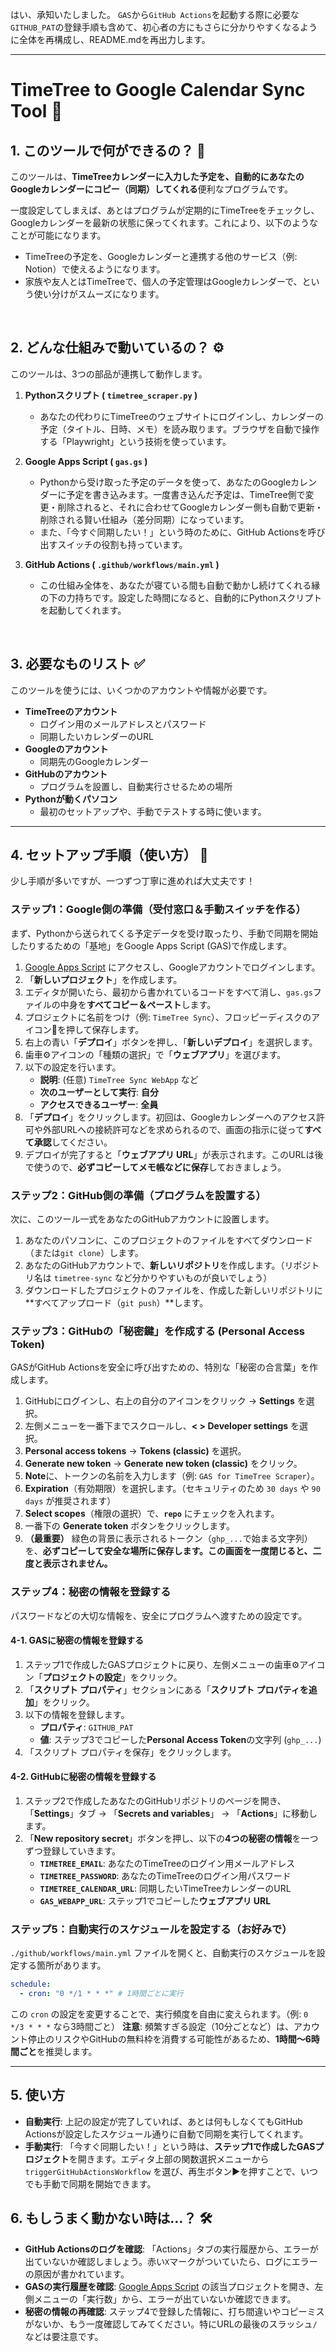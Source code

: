 はい、承知いたしました。
`GAS`から`GitHub Actions`を起動する際に必要な`GITHUB_PAT`の登録手順も含めて、初心者の方にもさらに分かりやすくなるように全体を再構成し、README.mdを再出力します。

---

# TimeTree to Google Calendar Sync Tool 🤖

## 1. このツールで何ができるの？ 🤔

このツールは、**TimeTreeカレンダーに入力した予定を、自動的にあなたのGoogleカレンダーにコピー（同期）してくれる**便利なプログラムです。

一度設定してしまえば、あとはプログラムが定期的にTimeTreeをチェックし、Googleカレンダーを最新の状態に保ってくれます。これにより、以下のようなことが可能になります。

*   TimeTreeの予定を、Googleカレンダーと連携する他のサービス（例: Notion）で使えるようになります。
*   家族や友人とはTimeTreeで、個人の予定管理はGoogleカレンダーで、という使い分けがスムーズになります。

<br>

## 2. どんな仕組みで動いているの？ ⚙️

このツールは、3つの部品が連携して動作します。

1.  **Pythonスクリプト ( `timetree_scraper.py` )**
    *   あなたの代わりにTimeTreeのウェブサイトにログインし、カレンダーの予定（タイトル、日時、メモ）を読み取ります。ブラウザを自動で操作する「Playwright」という技術を使っています。

2.  **Google Apps Script ( `gas.gs` )**
    *   Pythonから受け取った予定のデータを使って、あなたのGoogleカレンダーに予定を書き込みます。一度書き込んだ予定は、TimeTree側で変更・削除されると、それに合わせてGoogleカレンダー側も自動で更新・削除される賢い仕組み（差分同期）になっています。
    *   また、「今すぐ同期したい！」という時のために、GitHub Actionsを呼び出すスイッチの役割も持っています。

3.  **GitHub Actions ( `.github/workflows/main.yml` )**
    *   この仕組み全体を、あなたが寝ている間も自動で動かし続けてくれる縁の下の力持ちです。設定した時間になると、自動的にPythonスクリプトを起動してくれます。

<br>

## 3. 必要なものリスト ✅

このツールを使うには、いくつかのアカウントや情報が必要です。

*   **TimeTreeのアカウント**
    *   ログイン用のメールアドレスとパスワード
    *   同期したいカレンダーのURL
*   **Googleのアカウント**
    *   同期先のGoogleカレンダー
*   **GitHubのアカウント**
    *   プログラムを設置し、自動実行させるための場所
*   **Pythonが動くパソコン**
    *   最初のセットアップや、手動でテストする時に使います。

---

## 4. セットアップ手順（使い方） 🚀

少し手順が多いですが、一つずつ丁寧に進めれば大丈夫です！

### ステップ1：Google側の準備（受付窓口＆手動スイッチを作る）

まず、Pythonから送られてくる予定データを受け取ったり、手動で同期を開始したりするための「基地」をGoogle Apps Script (GAS)で作成します。

1.  [Google Apps Script](https://script.google.com/home) にアクセスし、Googleアカウントでログインします。
2.  「**新しいプロジェクト**」を作成します。
3.  エディタが開いたら、最初から書かれているコードをすべて消し、`gas.gs`ファイルの中身を**すべてコピー＆ペースト**します。
4.  プロジェクトに名前をつけ（例: `TimeTree Sync`）、フロッピーディスクのアイコン💾を押して保存します。
5.  右上の青い「**デプロイ**」ボタンを押し、「**新しいデプロイ**」を選択します。
6.  歯車⚙️アイコンの「種類の選択」で「**ウェブアプリ**」を選びます。
7.  以下の設定を行います。
    *   **説明**: (任意) `TimeTree Sync WebApp` など
    *   **次のユーザーとして実行**: **自分**
    *   **アクセスできるユーザー**: **全員**
8.  「**デプロイ**」をクリックします。初回は、Googleカレンダーへのアクセス許可や外部URLへの接続許可などを求められるので、画面の指示に従って**すべて承認**してください。
9.  デプロイが完了すると「**ウェブアプリ URL**」が表示されます。このURLは後で使うので、**必ずコピーしてメモ帳などに保存**しておきましょう。

### ステップ2：GitHub側の準備（プログラムを設置する）

次に、このツール一式をあなたのGitHubアカウントに設置します。

1.  あなたのパソコンに、このプロジェクトのファイルをすべてダウンロード（または`git clone`）します。
2.  あなたのGitHubアカウントで、**新しいリポジトリ**を作成します。（リポジトリ名は `timetree-sync` など分かりやすいものが良いでしょう）
3.  ダウンロードしたプロジェクトのファイルを、作成した新しいリポジトリに**すべてアップロード（`git push`）**します。

### ステップ3：GitHubの「秘密鍵」を作成する (Personal Access Token)

GASがGitHub Actionsを安全に呼び出すための、特別な「秘密の合言葉」を作成します。

1.  GitHubにログインし、右上の自分のアイコンをクリック → **Settings** を選択。
2.  左側メニューを一番下までスクロールし、**< > Developer settings** を選択。
3.  **Personal access tokens** → **Tokens (classic)** を選択。
4.  **Generate new token** → **Generate new token (classic)** をクリック。
5.  **Note**に、トークンの名前を入力します（例: `GAS for TimeTree Scraper`）。
6.  **Expiration**（有効期限）を選択します。（セキュリティのため `30 days` や `90 days` が推奨されます）
7.  **Select scopes**（権限の選択）で、**`repo`** にチェックを入れます。
8.  一番下の **Generate token** ボタンをクリックします。
9.  **（最重要）** 緑色の背景に表示されるトークン（`ghp_...`で始まる文字列）を、**必ずコピーして安全な場所に保存します。この画面を一度閉じると、二度と表示されません。**

### ステップ4：秘密の情報を登録する

パスワードなどの大切な情報を、安全にプログラムへ渡すための設定です。

#### 4-1. GASに秘密の情報を登録する

1.  ステップ1で作成したGASプロジェクトに戻り、左側メニューの歯車⚙️アイコン「**プロジェクトの設定**」をクリック。
2.  「**スクリプト プロパティ**」セクションにある「**スクリプト プロパティを追加**」をクリック。
3.  以下の情報を登録します。
    *   **プロパティ**: `GITHUB_PAT`
    *   **値**: ステップ3でコピーした**Personal Access Token**の文字列 (`ghp_...`)
4.  「スクリプト プロパティを保存」をクリックします。

#### 4-2. GitHubに秘密の情報を登録する

1.  ステップ2で作成したあなたのGitHubリポジトリのページを開き、「**Settings**」タブ → 「**Secrets and variables**」 → 「**Actions**」に移動します。
2.  「**New repository secret**」ボタンを押し、以下の**4つの秘密の情報**を一つずつ登録していきます。
    *   **`TIMETREE_EMAIL`**: あなたのTimeTreeのログイン用メールアドレス
    *   **`TIMETREE_PASSWORD`**: あなたのTimeTreeのログイン用パスワード
    *   **`TIMETREE_CALENDAR_URL`**: 同期したいTimeTreeカレンダーのURL
    *   **`GAS_WEBAPP_URL`**: ステップ1でコピーした**ウェブアプリ URL**

### ステップ5：自動実行のスケジュールを設定する（お好みで）

`./github/workflows/main.yml` ファイルを開くと、自動実行のスケジュールを設定する箇所があります。

```yaml
schedule:
  - cron: "0 */1 * * *" # 1時間ごとに実行
```

この `cron` の設定を変更することで、実行頻度を自由に変えられます。（例: `0 */3 * * *` なら3時間ごと）
**注意**: 頻繁すぎる設定（10分ごとなど）は、アカウント停止のリスクやGitHubの無料枠を消費する可能性があるため、**1時間〜6時間ごと**を推奨します。

---

## 5. 使い方

*   **自動実行**: 上記の設定が完了していれば、あとは何もしなくてもGitHub Actionsが設定したスケジュール通りに自動で同期を実行してくれます。
*   **手動実行**: 「今すぐ同期したい！」という時は、**ステップ1で作成したGASプロジェクト**を開きます。エディタ上部の関数選択メニューから `triggerGitHubActionsWorkflow` を選び、再生ボタン▶️を押すことで、いつでも手動で同期を開始できます。

## 6. もしうまく動かない時は…？ 🛠️

*   **GitHub Actionsのログを確認**: 「Actions」タブの実行履歴から、エラーが出ていないか確認しましょう。赤い`X`マークがついていたら、ログにエラーの原因が書かれています。
*   **GASの実行履歴を確認**: [Google Apps Script](https://script.google.com/home) の該当プロジェクトを開き、左側メニューの「実行数」から、エラーが出ていないか確認できます。
*   **秘密の情報の再確認**: ステップ4で登録した情報に、打ち間違いやコピーミスがないか、もう一度確認してみてください。特にURLの最後のスラッシュ`/`などは要注意です。